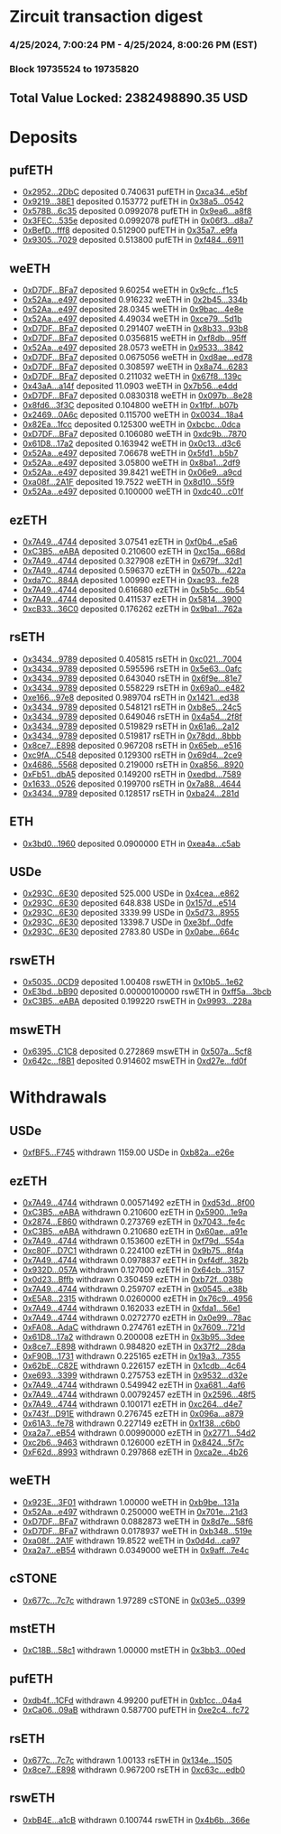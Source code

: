 # Zircuit transaction digest
### 4/25/2024, 7:00:24 PM - 4/25/2024, 8:00:26 PM (EST)
### Block 19735524 to 19735820

## Total Value Locked: 2382498890.35 USD

# Deposits
## pufETH
- [0x2952...2DbC](https://etherscan.io/address/0x295272F8d2358B4244203D046F3cF9e12c952DbC) deposited 0.740631 pufETH in [0xca34...e5bf](https://etherscan.io/tx/0x295272F8d2358B4244203D046F3cF9e12c952DbC)
- [0x9219...38E1](https://etherscan.io/address/0x92194C61881d958001F992268CF7Cb8023e738E1) deposited 0.153772 pufETH in [0x38a5...0542](https://etherscan.io/tx/0x92194C61881d958001F992268CF7Cb8023e738E1)
- [0x578B...6c35](https://etherscan.io/address/0x578BC3D0C72B07393c450395a377d780F1a56c35) deposited 0.0992078 pufETH in [0x9ea6...a8f8](https://etherscan.io/tx/0x578BC3D0C72B07393c450395a377d780F1a56c35)
- [0x3FEC...535e](https://etherscan.io/address/0x3FECa9457C7dDbb5a53C8722c8e075984b26535e) deposited 0.0992078 pufETH in [0x06f3...d8a7](https://etherscan.io/tx/0x3FECa9457C7dDbb5a53C8722c8e075984b26535e)
- [0xBefD...fff8](https://etherscan.io/address/0xBefD6887bfAa3A0EE06442EaE6F18966a50Bfff8) deposited 0.512900 pufETH in [0x35a7...e9fa](https://etherscan.io/tx/0xBefD6887bfAa3A0EE06442EaE6F18966a50Bfff8)
- [0x9305...7029](https://etherscan.io/address/0x9305035D52D29C4924538f5b0f3002ebFE817029) deposited 0.513800 pufETH in [0xf484...6911](https://etherscan.io/tx/0x9305035D52D29C4924538f5b0f3002ebFE817029)
## weETH
- [0xD7DF...BFa7](https://etherscan.io/address/0xD7DF7E085214743530afF339aFC420c7c720BFa7) deposited 9.60254 weETH in [0x9cfc...f1c5](https://etherscan.io/tx/0xD7DF7E085214743530afF339aFC420c7c720BFa7)
- [0x52Aa...e497](https://etherscan.io/address/0x52Aa899454998Be5b000Ad077a46Bbe360F4e497) deposited 0.916232 weETH in [0x2b45...334b](https://etherscan.io/tx/0x52Aa899454998Be5b000Ad077a46Bbe360F4e497)
- [0x52Aa...e497](https://etherscan.io/address/0x52Aa899454998Be5b000Ad077a46Bbe360F4e497) deposited 28.0345 weETH in [0x9bac...4e8e](https://etherscan.io/tx/0x52Aa899454998Be5b000Ad077a46Bbe360F4e497)
- [0x52Aa...e497](https://etherscan.io/address/0x52Aa899454998Be5b000Ad077a46Bbe360F4e497) deposited 4.49034 weETH in [0xce79...5d1b](https://etherscan.io/tx/0x52Aa899454998Be5b000Ad077a46Bbe360F4e497)
- [0xD7DF...BFa7](https://etherscan.io/address/0xD7DF7E085214743530afF339aFC420c7c720BFa7) deposited 0.291407 weETH in [0x8b33...93b8](https://etherscan.io/tx/0xD7DF7E085214743530afF339aFC420c7c720BFa7)
- [0xD7DF...BFa7](https://etherscan.io/address/0xD7DF7E085214743530afF339aFC420c7c720BFa7) deposited 0.0356815 weETH in [0xf8db...95ff](https://etherscan.io/tx/0xD7DF7E085214743530afF339aFC420c7c720BFa7)
- [0x52Aa...e497](https://etherscan.io/address/0x52Aa899454998Be5b000Ad077a46Bbe360F4e497) deposited 28.0573 weETH in [0x9533...3842](https://etherscan.io/tx/0x52Aa899454998Be5b000Ad077a46Bbe360F4e497)
- [0xD7DF...BFa7](https://etherscan.io/address/0xD7DF7E085214743530afF339aFC420c7c720BFa7) deposited 0.0675056 weETH in [0xd8ae...ed78](https://etherscan.io/tx/0xD7DF7E085214743530afF339aFC420c7c720BFa7)
- [0xD7DF...BFa7](https://etherscan.io/address/0xD7DF7E085214743530afF339aFC420c7c720BFa7) deposited 0.308597 weETH in [0x8a74...6283](https://etherscan.io/tx/0xD7DF7E085214743530afF339aFC420c7c720BFa7)
- [0xD7DF...BFa7](https://etherscan.io/address/0xD7DF7E085214743530afF339aFC420c7c720BFa7) deposited 0.211032 weETH in [0x67f8...139c](https://etherscan.io/tx/0xD7DF7E085214743530afF339aFC420c7c720BFa7)
- [0x43aA...a14f](https://etherscan.io/address/0x43aAc95e8Dde01e4857fcEa64964fC3b45c1a14f) deposited 11.0903 weETH in [0x7b56...e4dd](https://etherscan.io/tx/0x43aAc95e8Dde01e4857fcEa64964fC3b45c1a14f)
- [0xD7DF...BFa7](https://etherscan.io/address/0xD7DF7E085214743530afF339aFC420c7c720BFa7) deposited 0.0830318 weETH in [0x097b...8e28](https://etherscan.io/tx/0xD7DF7E085214743530afF339aFC420c7c720BFa7)
- [0x8fd6...3f3C](https://etherscan.io/address/0x8fd680AFB3D90D6Ff8EFb1E13eaaADB6Ed553f3C) deposited 0.104800 weETH in [0x1fbf...b07b](https://etherscan.io/tx/0x8fd680AFB3D90D6Ff8EFb1E13eaaADB6Ed553f3C)
- [0x2469...0A6c](https://etherscan.io/address/0x2469AbfE32fb165B151Ad6D66E9C1a89a3750A6c) deposited 0.115700 weETH in [0x0034...18a4](https://etherscan.io/tx/0x2469AbfE32fb165B151Ad6D66E9C1a89a3750A6c)
- [0x82Ea...1fcc](https://etherscan.io/address/0x82Ea41F93181d079e400beBd5F6ac14e76c51fcc) deposited 0.125300 weETH in [0xbcbc...0dca](https://etherscan.io/tx/0x82Ea41F93181d079e400beBd5F6ac14e76c51fcc)
- [0xD7DF...BFa7](https://etherscan.io/address/0xD7DF7E085214743530afF339aFC420c7c720BFa7) deposited 0.106080 weETH in [0xdc9b...7870](https://etherscan.io/tx/0xD7DF7E085214743530afF339aFC420c7c720BFa7)
- [0x61D8...17a2](https://etherscan.io/address/0x61D8bcb3936a7dabd4527C70dABE607D01ca17a2) deposited 0.163942 weETH in [0x0c13...d3c6](https://etherscan.io/tx/0x61D8bcb3936a7dabd4527C70dABE607D01ca17a2)
- [0x52Aa...e497](https://etherscan.io/address/0x52Aa899454998Be5b000Ad077a46Bbe360F4e497) deposited 7.06678 weETH in [0x5fd1...b5b7](https://etherscan.io/tx/0x52Aa899454998Be5b000Ad077a46Bbe360F4e497)
- [0x52Aa...e497](https://etherscan.io/address/0x52Aa899454998Be5b000Ad077a46Bbe360F4e497) deposited 3.05800 weETH in [0x8ba1...2df9](https://etherscan.io/tx/0x52Aa899454998Be5b000Ad077a46Bbe360F4e497)
- [0x52Aa...e497](https://etherscan.io/address/0x52Aa899454998Be5b000Ad077a46Bbe360F4e497) deposited 39.8421 weETH in [0x06e9...a9cd](https://etherscan.io/tx/0x52Aa899454998Be5b000Ad077a46Bbe360F4e497)
- [0xa08f...2A1F](https://etherscan.io/address/0xa08f0168Be88Ef70ddC450Ac8bBEB44F096B2A1F) deposited 19.7522 weETH in [0x8d10...55f9](https://etherscan.io/tx/0xa08f0168Be88Ef70ddC450Ac8bBEB44F096B2A1F)
- [0x52Aa...e497](https://etherscan.io/address/0x52Aa899454998Be5b000Ad077a46Bbe360F4e497) deposited 0.100000 weETH in [0xdc40...c01f](https://etherscan.io/tx/0x52Aa899454998Be5b000Ad077a46Bbe360F4e497)
## ezETH
- [0x7A49...4744](https://etherscan.io/address/0x7A493Be5c2ce014cD049Bf178a1ac0Db1B434744) deposited 3.07541 ezETH in [0xf0b4...e5a6](https://etherscan.io/tx/0x7A493Be5c2ce014cD049Bf178a1ac0Db1B434744)
- [0xC3B5...eABA](https://etherscan.io/address/0xC3B52D51b493b5Da4d51627929f4Fc38FD51eABA) deposited 0.210600 ezETH in [0xc15a...668d](https://etherscan.io/tx/0xC3B52D51b493b5Da4d51627929f4Fc38FD51eABA)
- [0x7A49...4744](https://etherscan.io/address/0x7A493Be5c2ce014cD049Bf178a1ac0Db1B434744) deposited 0.327908 ezETH in [0x679f...32d1](https://etherscan.io/tx/0x7A493Be5c2ce014cD049Bf178a1ac0Db1B434744)
- [0x7A49...4744](https://etherscan.io/address/0x7A493Be5c2ce014cD049Bf178a1ac0Db1B434744) deposited 0.596370 ezETH in [0x507b...422a](https://etherscan.io/tx/0x7A493Be5c2ce014cD049Bf178a1ac0Db1B434744)
- [0xda7C...884A](https://etherscan.io/address/0xda7C40aa45DCBf21Be8327161c1b30d96436884A) deposited 1.00990 ezETH in [0xac93...fe28](https://etherscan.io/tx/0xda7C40aa45DCBf21Be8327161c1b30d96436884A)
- [0x7A49...4744](https://etherscan.io/address/0x7A493Be5c2ce014cD049Bf178a1ac0Db1B434744) deposited 0.616680 ezETH in [0x5b5c...6b54](https://etherscan.io/tx/0x7A493Be5c2ce014cD049Bf178a1ac0Db1B434744)
- [0x7A49...4744](https://etherscan.io/address/0x7A493Be5c2ce014cD049Bf178a1ac0Db1B434744) deposited 0.411537 ezETH in [0x5814...3900](https://etherscan.io/tx/0x7A493Be5c2ce014cD049Bf178a1ac0Db1B434744)
- [0xcB33...36C0](https://etherscan.io/address/0xcB330E8195411CeFBc2A376E37181fc2f5c036C0) deposited 0.176262 ezETH in [0x9ba1...762a](https://etherscan.io/tx/0xcB330E8195411CeFBc2A376E37181fc2f5c036C0)
## rsETH
- [0x3434...9789](https://etherscan.io/address/0x34349c5569e7B846c3558961552D2202760A9789) deposited 0.405815 rsETH in [0xc021...7004](https://etherscan.io/tx/0x34349c5569e7B846c3558961552D2202760A9789)
- [0x3434...9789](https://etherscan.io/address/0x34349c5569e7B846c3558961552D2202760A9789) deposited 0.595596 rsETH in [0x5e63...0afc](https://etherscan.io/tx/0x34349c5569e7B846c3558961552D2202760A9789)
- [0x3434...9789](https://etherscan.io/address/0x34349c5569e7B846c3558961552D2202760A9789) deposited 0.643040 rsETH in [0x6f9e...81e7](https://etherscan.io/tx/0x34349c5569e7B846c3558961552D2202760A9789)
- [0x3434...9789](https://etherscan.io/address/0x34349c5569e7B846c3558961552D2202760A9789) deposited 0.558229 rsETH in [0x69a0...e482](https://etherscan.io/tx/0x34349c5569e7B846c3558961552D2202760A9789)
- [0xe166...97e8](https://etherscan.io/address/0xe166F96f6e3Bb3805B5c349a7E6b2B89caDC97e8) deposited 0.989704 rsETH in [0x1421...ed38](https://etherscan.io/tx/0xe166F96f6e3Bb3805B5c349a7E6b2B89caDC97e8)
- [0x3434...9789](https://etherscan.io/address/0x34349c5569e7B846c3558961552D2202760A9789) deposited 0.548121 rsETH in [0xb8e5...24c5](https://etherscan.io/tx/0x34349c5569e7B846c3558961552D2202760A9789)
- [0x3434...9789](https://etherscan.io/address/0x34349c5569e7B846c3558961552D2202760A9789) deposited 0.649046 rsETH in [0x4a54...2f8f](https://etherscan.io/tx/0x34349c5569e7B846c3558961552D2202760A9789)
- [0x3434...9789](https://etherscan.io/address/0x34349c5569e7B846c3558961552D2202760A9789) deposited 0.519829 rsETH in [0x61a6...2a12](https://etherscan.io/tx/0x34349c5569e7B846c3558961552D2202760A9789)
- [0x3434...9789](https://etherscan.io/address/0x34349c5569e7B846c3558961552D2202760A9789) deposited 0.519817 rsETH in [0x78dd...8bbb](https://etherscan.io/tx/0x34349c5569e7B846c3558961552D2202760A9789)
- [0x8ce7...E898](https://etherscan.io/address/0x8ce784Fa0cec23FC6B4Dd53d4e8f3f0d0942E898) deposited 0.967208 rsETH in [0x65eb...e516](https://etherscan.io/tx/0x8ce784Fa0cec23FC6B4Dd53d4e8f3f0d0942E898)
- [0xc9fA...C548](https://etherscan.io/address/0xc9fA3230523647570Cd5565fef8141Cb7a28C548) deposited 0.129300 rsETH in [0x69d4...2ce9](https://etherscan.io/tx/0xc9fA3230523647570Cd5565fef8141Cb7a28C548)
- [0x4686...5568](https://etherscan.io/address/0x46862bE4f52A74B1e9B5D7c31e08C1EcD2395568) deposited 0.219000 rsETH in [0xa856...8920](https://etherscan.io/tx/0x46862bE4f52A74B1e9B5D7c31e08C1EcD2395568)
- [0xFb51...dbA5](https://etherscan.io/address/0xFb512A74dBC699e920d16013aB3b0037fc50dbA5) deposited 0.149200 rsETH in [0xedbd...7589](https://etherscan.io/tx/0xFb512A74dBC699e920d16013aB3b0037fc50dbA5)
- [0x1633...0526](https://etherscan.io/address/0x1633090139689AcF26BC44C7dc9c5F2D4e320526) deposited 0.199700 rsETH in [0x7a88...4644](https://etherscan.io/tx/0x1633090139689AcF26BC44C7dc9c5F2D4e320526)
- [0x3434...9789](https://etherscan.io/address/0x34349c5569e7B846c3558961552D2202760A9789) deposited 0.128517 rsETH in [0xba24...281d](https://etherscan.io/tx/0x34349c5569e7B846c3558961552D2202760A9789)
## ETH
- [0x3bd0...1960](https://etherscan.io/address/0x3bd0C67Bf1bc6278Fba644f6082d07F52f531960) deposited 0.0900000 ETH in [0xea4a...c5ab](https://etherscan.io/tx/0x3bd0C67Bf1bc6278Fba644f6082d07F52f531960)
## USDe
- [0x293C...6E30](https://etherscan.io/address/0x293C6937D8D82e05B01335F7B33FBA0c8e256E30) deposited 525.000 USDe in [0x4cea...e862](https://etherscan.io/tx/0x293C6937D8D82e05B01335F7B33FBA0c8e256E30)
- [0x293C...6E30](https://etherscan.io/address/0x293C6937D8D82e05B01335F7B33FBA0c8e256E30) deposited 648.838 USDe in [0x157d...e514](https://etherscan.io/tx/0x293C6937D8D82e05B01335F7B33FBA0c8e256E30)
- [0x293C...6E30](https://etherscan.io/address/0x293C6937D8D82e05B01335F7B33FBA0c8e256E30) deposited 3339.99 USDe in [0x5d73...8955](https://etherscan.io/tx/0x293C6937D8D82e05B01335F7B33FBA0c8e256E30)
- [0x293C...6E30](https://etherscan.io/address/0x293C6937D8D82e05B01335F7B33FBA0c8e256E30) deposited 13398.7 USDe in [0xe3bf...0dfe](https://etherscan.io/tx/0x293C6937D8D82e05B01335F7B33FBA0c8e256E30)
- [0x293C...6E30](https://etherscan.io/address/0x293C6937D8D82e05B01335F7B33FBA0c8e256E30) deposited 2783.80 USDe in [0x0abe...664c](https://etherscan.io/tx/0x293C6937D8D82e05B01335F7B33FBA0c8e256E30)
## rswETH
- [0x5035...0CD9](https://etherscan.io/address/0x503590E93399b682c1B33c949FabBAB773DD0CD9) deposited 1.00408 rswETH in [0x10b5...1e62](https://etherscan.io/tx/0x503590E93399b682c1B33c949FabBAB773DD0CD9)
- [0xE3bd...bB90](https://etherscan.io/address/0xE3bd226A81ba9c691B9537F1fae56Ea87d4ebB90) deposited 0.00000100000 rswETH in [0xff5a...3bcb](https://etherscan.io/tx/0xE3bd226A81ba9c691B9537F1fae56Ea87d4ebB90)
- [0xC3B5...eABA](https://etherscan.io/address/0xC3B52D51b493b5Da4d51627929f4Fc38FD51eABA) deposited 0.199220 rswETH in [0x9993...228a](https://etherscan.io/tx/0xC3B52D51b493b5Da4d51627929f4Fc38FD51eABA)
## mswETH
- [0x6395...C1C8](https://etherscan.io/address/0x63954D5A1ad929306c97ed7fDB975ff55a10C1C8) deposited 0.272869 mswETH in [0x507a...5cf8](https://etherscan.io/tx/0x63954D5A1ad929306c97ed7fDB975ff55a10C1C8)
- [0x642c...f8B1](https://etherscan.io/address/0x642cA61F923938Da5E52e5c9EB9D31DAeCCef8B1) deposited 0.914602 mswETH in [0xd27e...fd0f](https://etherscan.io/tx/0x642cA61F923938Da5E52e5c9EB9D31DAeCCef8B1)
# Withdrawals
## USDe
- [0xfBF5...F745](https://etherscan.io/address/0xfBF5891E54CD745b52Fb33893Fb74FD90aCcF745) withdrawn 1159.00 USDe in [0xb82a...e26e](https://etherscan.io/tx/0xfBF5891E54CD745b52Fb33893Fb74FD90aCcF745)
## ezETH
- [0x7A49...4744](https://etherscan.io/address/0x7A493Be5c2ce014cD049Bf178a1ac0Db1B434744) withdrawn 0.00571492 ezETH in [0xd53d...8f00](https://etherscan.io/tx/0x7A493Be5c2ce014cD049Bf178a1ac0Db1B434744)
- [0xC3B5...eABA](https://etherscan.io/address/0xC3B52D51b493b5Da4d51627929f4Fc38FD51eABA) withdrawn 0.210600 ezETH in [0x5900...1e9a](https://etherscan.io/tx/0xC3B52D51b493b5Da4d51627929f4Fc38FD51eABA)
- [0x2874...E860](https://etherscan.io/address/0x287491Ad7b21a68dba459dA74321B3d92714E860) withdrawn 0.273769 ezETH in [0x7043...fe4c](https://etherscan.io/tx/0x287491Ad7b21a68dba459dA74321B3d92714E860)
- [0xC3B5...eABA](https://etherscan.io/address/0xC3B52D51b493b5Da4d51627929f4Fc38FD51eABA) withdrawn 0.210680 ezETH in [0x60ae...a91e](https://etherscan.io/tx/0xC3B52D51b493b5Da4d51627929f4Fc38FD51eABA)
- [0x7A49...4744](https://etherscan.io/address/0x7A493Be5c2ce014cD049Bf178a1ac0Db1B434744) withdrawn 0.153600 ezETH in [0xf79d...554a](https://etherscan.io/tx/0x7A493Be5c2ce014cD049Bf178a1ac0Db1B434744)
- [0xc80F...D7C1](https://etherscan.io/address/0xc80FD4A8015BcCCCa99B6F1614093F9a3a77D7C1) withdrawn 0.224100 ezETH in [0x9b75...8f4a](https://etherscan.io/tx/0xc80FD4A8015BcCCCa99B6F1614093F9a3a77D7C1)
- [0x7A49...4744](https://etherscan.io/address/0x7A493Be5c2ce014cD049Bf178a1ac0Db1B434744) withdrawn 0.0978837 ezETH in [0xf4df...382b](https://etherscan.io/tx/0x7A493Be5c2ce014cD049Bf178a1ac0Db1B434744)
- [0x932D...057A](https://etherscan.io/address/0x932D7E38Fc589b8124A7078C834dA0354d5A057A) withdrawn 0.127000 ezETH in [0x64cb...3157](https://etherscan.io/tx/0x932D7E38Fc589b8124A7078C834dA0354d5A057A)
- [0x0d23...Bffb](https://etherscan.io/address/0x0d23379506986c8B0dB17d8435C312f0D078Bffb) withdrawn 0.350459 ezETH in [0xb72f...038b](https://etherscan.io/tx/0x0d23379506986c8B0dB17d8435C312f0D078Bffb)
- [0x7A49...4744](https://etherscan.io/address/0x7A493Be5c2ce014cD049Bf178a1ac0Db1B434744) withdrawn 0.259707 ezETH in [0x0545...e38b](https://etherscan.io/tx/0x7A493Be5c2ce014cD049Bf178a1ac0Db1B434744)
- [0xE5A8...2315](https://etherscan.io/address/0xE5A8929c08Dc8382D9E9F7D3C2f5e122e3e42315) withdrawn 0.0260000 ezETH in [0x76c9...4956](https://etherscan.io/tx/0xE5A8929c08Dc8382D9E9F7D3C2f5e122e3e42315)
- [0x7A49...4744](https://etherscan.io/address/0x7A493Be5c2ce014cD049Bf178a1ac0Db1B434744) withdrawn 0.162033 ezETH in [0xfda1...56e1](https://etherscan.io/tx/0x7A493Be5c2ce014cD049Bf178a1ac0Db1B434744)
- [0x7A49...4744](https://etherscan.io/address/0x7A493Be5c2ce014cD049Bf178a1ac0Db1B434744) withdrawn 0.0272770 ezETH in [0x0e99...78ac](https://etherscan.io/tx/0x7A493Be5c2ce014cD049Bf178a1ac0Db1B434744)
- [0xFA08...AdaC](https://etherscan.io/address/0xFA0880BdCD8c9B348730B40B181766a717fAAdaC) withdrawn 0.274761 ezETH in [0x7609...721d](https://etherscan.io/tx/0xFA0880BdCD8c9B348730B40B181766a717fAAdaC)
- [0x61D8...17a2](https://etherscan.io/address/0x61D8bcb3936a7dabd4527C70dABE607D01ca17a2) withdrawn 0.200008 ezETH in [0x3b95...3dee](https://etherscan.io/tx/0x61D8bcb3936a7dabd4527C70dABE607D01ca17a2)
- [0x8ce7...E898](https://etherscan.io/address/0x8ce784Fa0cec23FC6B4Dd53d4e8f3f0d0942E898) withdrawn 0.984820 ezETH in [0x37f2...28da](https://etherscan.io/tx/0x8ce784Fa0cec23FC6B4Dd53d4e8f3f0d0942E898)
- [0xF90B...1731](https://etherscan.io/address/0xF90B40eb42Ea42F3F4bB8B73Aea65C3c74d61731) withdrawn 0.225165 ezETH in [0x19a3...7355](https://etherscan.io/tx/0xF90B40eb42Ea42F3F4bB8B73Aea65C3c74d61731)
- [0x62bE...C82E](https://etherscan.io/address/0x62bEADdcE0c4B5629838F7EF75642737c38aC82E) withdrawn 0.226157 ezETH in [0x1cdb...4c64](https://etherscan.io/tx/0x62bEADdcE0c4B5629838F7EF75642737c38aC82E)
- [0xe693...3399](https://etherscan.io/address/0xe6936EAD2B1A3d3d1764C610f9C8d55d51AD3399) withdrawn 0.275753 ezETH in [0x9532...d32e](https://etherscan.io/tx/0xe6936EAD2B1A3d3d1764C610f9C8d55d51AD3399)
- [0x7A49...4744](https://etherscan.io/address/0x7A493Be5c2ce014cD049Bf178a1ac0Db1B434744) withdrawn 0.549942 ezETH in [0xa681...4af6](https://etherscan.io/tx/0x7A493Be5c2ce014cD049Bf178a1ac0Db1B434744)
- [0x7A49...4744](https://etherscan.io/address/0x7A493Be5c2ce014cD049Bf178a1ac0Db1B434744) withdrawn 0.00792457 ezETH in [0x2596...48f5](https://etherscan.io/tx/0x7A493Be5c2ce014cD049Bf178a1ac0Db1B434744)
- [0x7A49...4744](https://etherscan.io/address/0x7A493Be5c2ce014cD049Bf178a1ac0Db1B434744) withdrawn 0.100171 ezETH in [0xc264...d4e7](https://etherscan.io/tx/0x7A493Be5c2ce014cD049Bf178a1ac0Db1B434744)
- [0x743f...D91E](https://etherscan.io/address/0x743f591E9DDF5e1360aa9b5525afc654F1ACD91E) withdrawn 0.276745 ezETH in [0x096a...a879](https://etherscan.io/tx/0x743f591E9DDF5e1360aa9b5525afc654F1ACD91E)
- [0x61A3...fe78](https://etherscan.io/address/0x61A3f29BeB9fAE1C1243baCeDCC1C4448e5ffe78) withdrawn 0.227149 ezETH in [0x1f38...c6b0](https://etherscan.io/tx/0x61A3f29BeB9fAE1C1243baCeDCC1C4448e5ffe78)
- [0xa2a7...eB54](https://etherscan.io/address/0xa2a7F03459dA70E56Bdf5Cf46d8331EB875DeB54) withdrawn 0.00990000 ezETH in [0x2771...54d2](https://etherscan.io/tx/0xa2a7F03459dA70E56Bdf5Cf46d8331EB875DeB54)
- [0xc2b6...9463](https://etherscan.io/address/0xc2b66c576A1198B83C324479cecF11de22259463) withdrawn 0.126000 ezETH in [0x8424...5f7c](https://etherscan.io/tx/0xc2b66c576A1198B83C324479cecF11de22259463)
- [0xF62d...8993](https://etherscan.io/address/0xF62da1189726247da028aBf1307C98388B258993) withdrawn 0.297868 ezETH in [0xca2e...4b26](https://etherscan.io/tx/0xF62da1189726247da028aBf1307C98388B258993)
## weETH
- [0x923E...3F01](https://etherscan.io/address/0x923E249466077299a376bb9dd728234b7cF33F01) withdrawn 1.00000 weETH in [0xb9be...131a](https://etherscan.io/tx/0x923E249466077299a376bb9dd728234b7cF33F01)
- [0x52Aa...e497](https://etherscan.io/address/0x52Aa899454998Be5b000Ad077a46Bbe360F4e497) withdrawn 0.250000 weETH in [0x701e...21d3](https://etherscan.io/tx/0x52Aa899454998Be5b000Ad077a46Bbe360F4e497)
- [0xD7DF...BFa7](https://etherscan.io/address/0xD7DF7E085214743530afF339aFC420c7c720BFa7) withdrawn 0.0882873 weETH in [0x8d7e...58f6](https://etherscan.io/tx/0xD7DF7E085214743530afF339aFC420c7c720BFa7)
- [0xD7DF...BFa7](https://etherscan.io/address/0xD7DF7E085214743530afF339aFC420c7c720BFa7) withdrawn 0.0178937 weETH in [0xb348...519e](https://etherscan.io/tx/0xD7DF7E085214743530afF339aFC420c7c720BFa7)
- [0xa08f...2A1F](https://etherscan.io/address/0xa08f0168Be88Ef70ddC450Ac8bBEB44F096B2A1F) withdrawn 19.8522 weETH in [0x0d4d...ca97](https://etherscan.io/tx/0xa08f0168Be88Ef70ddC450Ac8bBEB44F096B2A1F)
- [0xa2a7...eB54](https://etherscan.io/address/0xa2a7F03459dA70E56Bdf5Cf46d8331EB875DeB54) withdrawn 0.0349000 weETH in [0x9aff...7e4c](https://etherscan.io/tx/0xa2a7F03459dA70E56Bdf5Cf46d8331EB875DeB54)
## cSTONE
- [0x677c...7c7c](https://etherscan.io/address/0x677c46F061fCc3C3CEb9ECA197da9C6226D47c7c) withdrawn 1.97289 cSTONE in [0x03e5...0399](https://etherscan.io/tx/0x677c46F061fCc3C3CEb9ECA197da9C6226D47c7c)
## mstETH
- [0xC18B...58c1](https://etherscan.io/address/0xC18B43ED89D57EaB52E217D73d40C3f8e10858c1) withdrawn 1.00000 mstETH in [0x3bb3...00ed](https://etherscan.io/tx/0xC18B43ED89D57EaB52E217D73d40C3f8e10858c1)
## pufETH
- [0xdb4f...1CFd](https://etherscan.io/address/0xdb4f969Eb7904A6ddf5528AE8d0E85F857991CFd) withdrawn 4.99200 pufETH in [0xb1cc...04a4](https://etherscan.io/tx/0xdb4f969Eb7904A6ddf5528AE8d0E85F857991CFd)
- [0xCa06...09aB](https://etherscan.io/address/0xCa0634bb8d4167E5bAA2f5e2421A62A4744e09aB) withdrawn 0.587700 pufETH in [0xe2c4...fc72](https://etherscan.io/tx/0xCa0634bb8d4167E5bAA2f5e2421A62A4744e09aB)
## rsETH
- [0x677c...7c7c](https://etherscan.io/address/0x677c46F061fCc3C3CEb9ECA197da9C6226D47c7c) withdrawn 1.00133 rsETH in [0x134e...1505](https://etherscan.io/tx/0x677c46F061fCc3C3CEb9ECA197da9C6226D47c7c)
- [0x8ce7...E898](https://etherscan.io/address/0x8ce784Fa0cec23FC6B4Dd53d4e8f3f0d0942E898) withdrawn 0.967200 rsETH in [0xc63c...edb0](https://etherscan.io/tx/0x8ce784Fa0cec23FC6B4Dd53d4e8f3f0d0942E898)
## rswETH
- [0xbB4E...a1cB](https://etherscan.io/address/0xbB4E68B1106d10F34Dd3DCE137E50541AF67a1cB) withdrawn 0.100744 rswETH in [0x4b6b...366e](https://etherscan.io/tx/0xbB4E68B1106d10F34Dd3DCE137E50541AF67a1cB)
